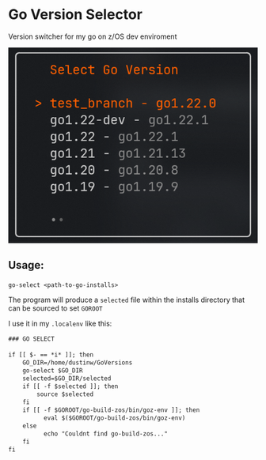 # Go Version Selector

Version switcher for my go on z/OS dev enviroment


![Screenshot of the interface](https://github.com/dustin-ward/go-select/blob/master/images/ui.png)

## Usage:

`go-select <path-to-go-installs>`

The program will produce a `selected` file within the installs directory that can be sourced to set `GOROOT`

I use it in my `.localenv` like this:

```
### GO SELECT

if [[ $- == *i* ]]; then
    GO_DIR=/home/dustinw/GoVersions
    go-select $GO_DIR
    selected=$GO_DIR/selected
    if [[ -f $selected ]]; then
        source $selected
    fi
    if [[ -f $GOROOT/go-build-zos/bin/goz-env ]]; then
          eval $($GOROOT/go-build-zos/bin/goz-env)
    else
          echo "Couldnt find go-build-zos..."
    fi
fi
```
